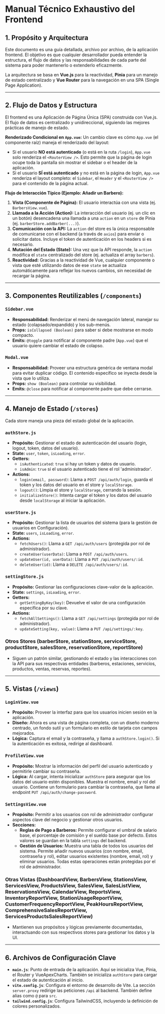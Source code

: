 # Manual Técnico Exhaustivo del Frontend

## 1. Propósito y Arquitectura

Este documento es una guía detallada, archivo por archivo, de la aplicación frontend. El objetivo es que cualquier desarrollador pueda entender la estructura, el flujo de datos y las responsabilidades de cada parte del sistema para poder mantenerlo o extenderlo eficazmente.

La arquitectura se basa en **Vue.js** para la reactividad, **Pinia** para un manejo de estado centralizado y **Vue Router** para la navegación en una SPA (Single Page Application).

---

## 2. Flujo de Datos y Estructura

El frontend es una Aplicación de Página Única (SPA) construida con Vue.js. El flujo de datos es centralizado y unidireccional, siguiendo las mejores prácticas de manejo de estado.

**Renderizado Condicional en `App.vue`:**
Un cambio clave es cómo `App.vue` (el componente raíz) maneja el renderizado del layout:

- Si el usuario **NO está autenticado** (o está en la ruta `/login`), `App.vue` solo renderiza el `<RouterView />`. Esto permite que la página de login ocupe toda la pantalla sin mostrar el sidebar o el header de la aplicación.
- Si el usuario **SÍ está autenticado** y no está en la página de login, `App.vue` renderiza el layout completo: el `Sidebar`, el `Header` y el `<RouterView />` para el contenido de la página actual.

**Flujo de Interacción Típico (Ejemplo: Añadir un Barbero):**

1.  **Vista (Componente de Página):** El usuario interactúa con una vista (ej. `BarbersView.vue`).
2.  **Llamada a la Acción (Action):** La interacción del usuario (ej. un clic en un botón) desencadena una llamada a una `action` en un `store` de Pinia (ej. `barberStore.addBarber(...)`).
3.  **Comunicación con la API:** La `action` del store es la única responsable de comunicarse con el backend (a través de `axios`) para enviar o solicitar datos. Incluye el token de autenticación en los headers si es necesario.
4.  **Mutación del Estado (State):** Una vez que la API responde, la `action` modifica el `state` centralizado del store (ej. actualiza el array `barbers`).
5.  **Reactividad:** Gracias a la reactividad de Vue, cualquier componente o vista que esté utilizando datos de ese `state` se actualiza automáticamente para reflejar los nuevos cambios, sin necesidad de recargar la página.

---

## 3. Componentes Reutilizables (`/components`)

### `Sidebar.vue`

- **Responsabilidad:** Renderizar el menú de navegación lateral, manejar su estado (colapsado/expandido) y los sub-menús.
- **Props:** `isCollapsed (Boolean)` para saber si debe mostrarse en modo compacto.
- **Emits:** `@toggle` para notificar al componente padre (`App.vue`) que el usuario quiere cambiar el estado de colapso.

### `Modal.vue`

- **Responsabilidad:** Proveer una estructura genérica de ventana modal para evitar duplicar código. El contenido específico se inyecta desde la vista que lo utiliza.
- **Props:** `show (Boolean)` para controlar su visibilidad.
- **Emits:** `@close` para notificar al componente padre que debe cerrarse.

---

## 4. Manejo de Estado (`/stores`)

Cada store maneja una pieza del estado global de la aplicación.

### `authStore.js`

- **Propósito:** Gestionar el estado de autenticación del usuario (login, logout, token, datos del usuario).
- **State:** `user`, `token`, `isLoading`, `error`.
- **Getters:**
  - `isAuthenticated`: `true` si hay un token y datos de usuario.
  - `isAdmin`: `true` si el usuario autenticado tiene el rol 'administrador'.
- **Actions:**
  - `login(email, password)`: Llama a `POST /api/auth/login`, guarda el token y los datos del usuario en el store y `localStorage`.
  - `logout()`: Limpia el store y `localStorage`, cerrando la sesión.
  - `initializeStore()`: Intenta cargar el token y los datos del usuario desde `localStorage` al iniciar la aplicación.

### `userStore.js`

- **Propósito:** Gestionar la lista de usuarios del sistema (para la gestión de usuarios en Configuración).
- **State:** `users`, `isLoading`, `error`.
- **Actions:**
  - `fetchUsers()`: Llama a `GET /api/auth/users` (protegida por rol de administrador).
  - `createUser(userData)`: Llama a `POST /api/auth/users`.
  - `updateUser(id, userData)`: Llama a `PUT /api/auth/users/:id`.
  - `deleteUser(id)`: Llama a `DELETE /api/auth/users/:id`.

### `settingStore.js`

- **Propósito:** Gestionar las configuraciones clave-valor de la aplicación.
- **State:** `settings`, `isLoading`, `error`.
- **Getters:**
  - `getSettingByKey(key)`: Devuelve el valor de una configuración específica por su clave.
- **Actions:**
  - `fetchAllSettings()`: Llama a `GET /api/settings` (protegida por rol de administrador).
  - `updateSetting(key, value)`: Llama a `PUT /api/settings/:key`.

### Otros Stores (barberStore, stationStore, serviceStore, productStore, salesStore, reservationStore, reportStore)

- Siguen un patrón similar, gestionando el estado y las interacciones con la API para sus respectivas entidades (barberos, estaciones, servicios, productos, ventas, reservas, reportes).

---

## 5. Vistas (`/views`)

### `LoginView.vue`

- **Propósito:** Proveer la interfaz para que los usuarios inicien sesión en la aplicación.
- **Diseño:** Ahora es una vista de página completa, con un diseño moderno centrado, un fondo sutil y un formulario en estilo de tarjeta con campos mejorados.
- **Lógica:** Captura el email y la contraseña, y llama a `authStore.login()`. Si la autenticación es exitosa, redirige al dashboard.

### `ProfileView.vue`

- **Propósito:** Mostrar la información del perfil del usuario autenticado y permitirle cambiar su contraseña.
- **Lógica:** Al cargar, intenta inicializar `authStore` para asegurar que los datos del usuario estén disponibles. Muestra el nombre, email y rol del usuario. Contiene un formulario para cambiar la contraseña, que llama al endpoint `PUT /api/auth/change-password`.

### `SettingsView.vue`

- **Propósito:** Permitir a los usuarios con rol de administrador configurar aspectos clave del negocio y gestionar otros usuarios.
- **Secciones:**
  - **Reglas de Pago a Barberos:** Permite configurar el umbral de salario base, el porcentaje de comisión y el sueldo base por defecto. Estos valores se guardan en la tabla `settings` del backend.
  - **Gestión de Usuarios:** Muestra una tabla de todos los usuarios del sistema. Permite añadir nuevos usuarios (con nombre, email, contraseña y rol), editar usuarios existentes (nombre, email, rol) y eliminar usuarios. Todas estas operaciones están protegidas por el rol de administrador.

### Otras Vistas (DashboardView, BarbersView, StationsView, ServicesView, ProductsView, SalesView, SalesListView, ReservationsView, CalendarView, ReportsView, InventoryReportView, StationUsageReportView, CustomerFrequencyReportView, PeakHoursReportView, ComprehensiveSalesReportView, ServicesProductsSalesReportView)

- Mantienen sus propósitos y lógicas previamente documentadas, interactuando con sus respectivos stores para gestionar los datos y la UI.

---

## 6. Archivos de Configuración Clave

- **`main.js`**: Punto de entrada de la aplicación. Aquí se inicializa Vue, Pinia, el Router y VueApexCharts. También se inicializa `authStore` para cargar el estado de autenticación al inicio.
- **`vite.config.js`**: Configura el entorno de desarrollo de Vite. La sección `server.proxy` redirige las peticiones `/api` al backend. También define alias como `@` para `src`.
- **`tailwind.config.js`**: Configura TailwindCSS, incluyendo la definición de colores personalizados.
